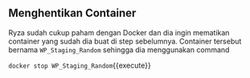 ## Menghentikan Container

Ryza sudah cukup paham dengan Docker dan dia ingin mematikan container yang sudah dia buat di step sebelumnya. Container tersebut bernama `WP_Staging_Random` sehingga dia menggunakan command

`docker stop WP_Staging_Random`{{execute}}